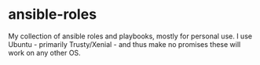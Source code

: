 # ansible-roles
My collection of ansible roles and playbooks, mostly for personal use.
I use Ubuntu - primarily Trusty/Xenial - and thus make no promises these will work on any other OS.

